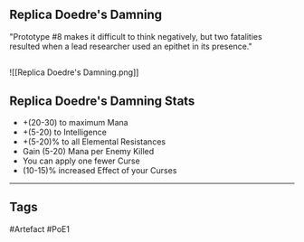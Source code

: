 ## Replica Doedre's Damning
"Prototype #8 makes it difficult to think negatively, but two fatalities
resulted when a lead researcher used an epithet in its presence."
##
![[Replica Doedre's Damning.png]]
## Replica Doedre's Damning Stats
- +(20-30) to maximum Mana
- +(5-20) to Intelligence
- +(5-20)% to all Elemental Resistances
- Gain (5-20) Mana per Enemy Killed
- You can apply one fewer Curse
- (10-15)% increased Effect of your Curses


---
## Tags
#Artefact
#PoE1